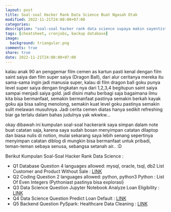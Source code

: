 ```yaml
---
layout: post
title: Soal-soal Hacker Rank Data Science Buat Ngasah Otak
modified: 2022-11-21T24:00:00+07:00
categories:
description: "soal-soal hacker rank data science supaya makin sayentist"
tags: [cheatsheet, cronjobs, backup database]
image:
  background: triangular.png
comments: true
share: true
date: 2022-11-21T24:00:00+07:00
---
```


kalau anak 90 an penggemar film cemen as kartun pasti kenal dengan film saint saiya dan film super saiya (Dragon Ball), dari alur ceritanya mereka itu sama-sama ingin jadi manusia super, kalau di film dragon ball
goku punya level super saiya dengan tingkatan nya dari 1,2,3,4 begitupun saint saiya sampai menjadi saiya gold. jadi disini mahu berbagi saja bagaimana ilmu kita bisa bermanfaat, semakin bermanfaat pastinya semakin berkah kayak goku aja bisa saling menolong, semakin kuat level goku pastinya semakin sulit melawan musuhnya. Jadi cerita cemen diatas hanya sedikit refreshing biar ga terlalu dalam bahas judulnya yak wkwkw...

okay dibawah ini kumpulan soal-soal hackerank saya simpan dalam note buat catatan saja, karena saya sudah bosan menyimpan catatan dilaptop dan biasa nulis di notion, mulai sekarang saya lebih senang sepertinya menyimpan catatan diblog di mungkin bisa bermanfaat untuk pribadi, teman-teman sebaya senusa, sebangsa setanah air.. :D 


Berikut Kumpulan Soal-Soal Hacker Rank Data Science :

- Q1 Database Question 4 languages allowed: mysql, oracle, tsql, db2
List Customer and Product Without Sale : [LINK](https://github.com/danigunawan/list-customer-and-product-without-sale)
- Q2 Coding Question 2 languages allowed: python, python3
Python : List Of Even Integers (Pythoniast pastinya bisa explorasi)
- Q3 Data Science Question Jupyter Notebook
Analyze Loan Eligibility : [LINK](https://github.com/danigunawan/analyze_loan_eligibility)
- Q4 Data Science Question
Predict Loan Default : [LINK](https://github.com/danigunawan/predict_loan_default.git)
- Q5 Backend Question
PySpark: Healthcare Data Cleaning : [LINK](https://github.com/danigunawan/pyspark_healthcare_data_cleaning.git)

